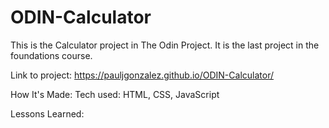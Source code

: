 # ODIN-Calculator
This is the Calculator project in The Odin Project. It is the last project in the foundations course.

Link to project: https://pauljgonzalez.github.io/ODIN-Calculator/

How It's Made: Tech used: HTML, CSS, JavaScript

Lessons Learned: 